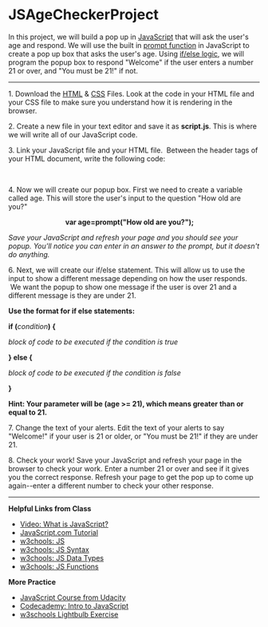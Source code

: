 # JSAgeCheckerProject
In this project, we will build a pop up in <a href="https://www.w3schools.com/js/">JavaScript</a> that will ask the user's age and respond. We will use the built in <a href="https://www.w3schools.com/jsref/met_win_prompt.asp">prompt function</a> in JavaScript to create a pop up box that asks the user's age. Using <a href="https://www.w3schools.com/js/js_if_else.asp">if/else logic</a>, we will program the popup box to respond "Welcome" if the user enters a number 21 or over, and "You must be 21!" if not.
<hr>
<p>
1. Download the <a href="https://github.com/LibraryCodeLab/JSAgeCheckerProject/blob/master/index.html">HTML</a> & <a href="https://github.com/LibraryCodeLab/JSAgeCheckerProject/blob/master/style.css">CSS</a> Files. Look at the code in your HTML file and your CSS file to make sure you understand how it is rendering in the browser. 

2. Create a new file in your text editor and save it as <b>script.js</b>. This is where we will write all of our JavaScript code.

3. Link your JavaScript file and your HTML file.  Between the header tags of your HTML document, write the following code:

                              <b><script type="text/javascript" src="script.js"></script></b>

4. Now we will create our popup box. First we need to create a variable called age. This will store the user's input to the question "How old are you?"

                             <b>var age=prompt("How old are you?");</b>

<i>Save your JavaScript and refresh your page and you should see your popup. You'll notice you can enter in an answer to the prompt, but it doesn't do anything.</i>

6. Next, we will create our if/else statement. This will allow us to use the input to show a different message depending on how the user responds.  We want the popup to show one message if the user is over 21 and a different message is they are under 21. 

<p><b>Use the format for if else statements:</b></p>


<b>
    <p>if (</b><i>condition</i><b>) {</b></p>
    <p><i>block of code to be executed if the condition is true</i></p>
   <b> <p>} else { </p></b>
    <p><i>block of code to be executed if the condition is false</i></p>
   <b> <p>}</p></b>
</b>
<b>Hint: Your parameter will be (age >= 21), which means greater than or equal to 21.</b>


7. Change the text of your alerts. Edit the text of your alerts to say "Welcome!" if your user is 21 or older, or "You must be 21!" if they are under 21.

8. Check your work! Save your JavaScript and refresh your page in the browser to check your work. Enter a number 21 or over and see if it gives you the correct response. Refresh your page to get the pop up to come up again--enter a different number to check your other response. 
</p>
<hr>
<b>Helpful Links from Class</b>
<ul>
    <li><a href="https://www.youtube.com/watch?v=nItSSTwBvSU">Video: What is JavaScript?</a></li>
<li><a href="https://www.javascript.com/">JavaScript.com Tutorial</a></li>
<li><a href="https://www.w3schools.com/js/">w3chools: JS</a></li>
<li><a href="https://www.w3schools.com/js/js_syntax.asp">w3chools: JS Syntax</a></li>
<li><a href="https://www.w3schools.com/js/js_datatypes.asp">w3chools: JS Data Types</a></li>
<li><a href="https://www.w3schools.com/js/js_functions.asp">w3chools: JS Functions</a></li>
</ul>
<b>More Practice</b>
<ul>
    <li><a href="https://www.udacity.com/course/intro-to-javascript--ud803">JavaScript Course from Udacity</a></li>
    <li><a href="https://www.codecademy.com/learn/introduction-to-javascript">Codecademy: Intro to JavaScript</a></li>
    <li><a href="https://www.w3schools.com/js/tryit.asp?filename=tryjs_lightbulb">w3schools Lightbulb Exercise</a></li>
</ul>
